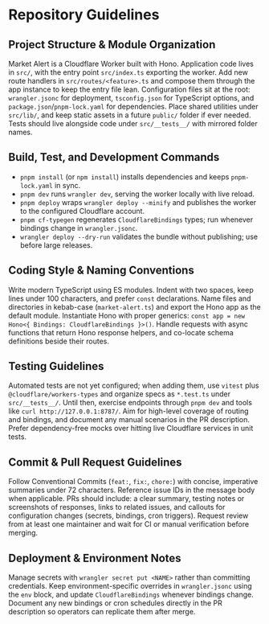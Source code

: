 # Repository Guidelines

## Project Structure & Module Organization
Market Alert is a Cloudflare Worker built with Hono. Application code lives in `src/`, with the entry point `src/index.ts` exporting the worker. Add new route handlers in `src/routes/<feature>.ts` and compose them through the app instance to keep the entry file lean. Configuration files sit at the root: `wrangler.jsonc` for deployment, `tsconfig.json` for TypeScript options, and `package.json`/`pnpm-lock.yaml` for dependencies. Place shared utilities under `src/lib/`, and keep static assets in a future `public/` folder if ever needed. Tests should live alongside code under `src/__tests__/` with mirrored folder names.

## Build, Test, and Development Commands
- `pnpm install` (or `npm install`) installs dependencies and keeps `pnpm-lock.yaml` in sync.
- `pnpm dev` runs `wrangler dev`, serving the worker locally with live reload.
- `pnpm deploy` wraps `wrangler deploy --minify` and publishes the worker to the configured Cloudflare account.
- `pnpm cf-typegen` regenerates `CloudflareBindings` types; run whenever bindings change in `wrangler.jsonc`.
- `wrangler deploy --dry-run` validates the bundle without publishing; use before large releases.

## Coding Style & Naming Conventions
Write modern TypeScript using ES modules. Indent with two spaces, keep lines under 100 characters, and prefer `const` declarations. Name files and directories in kebab-case (`market-alert.ts`) and export the Hono app as the default module. Instantiate Hono with proper generics: `const app = new Hono<{ Bindings: CloudflareBindings }>()`. Handle requests with async functions that return Hono response helpers, and co-locate schema definitions beside their routes.

## Testing Guidelines
Automated tests are not yet configured; when adding them, use `vitest` plus `@cloudflare/workers-types` and organize specs as `*.test.ts` under `src/__tests__/`. Until then, exercise endpoints through `pnpm dev` and tools like `curl http://127.0.0.1:8787/`. Aim for high-level coverage of routing and bindings, and document any manual scenarios in the PR description. Prefer dependency-free mocks over hitting live Cloudflare services in unit tests.

## Commit & Pull Request Guidelines
Follow Conventional Commits (`feat:`, `fix:`, `chore:`) with concise, imperative summaries under 72 characters. Reference issue IDs in the message body when applicable. PRs should include: a clear summary, testing notes or screenshots of responses, links to related issues, and callouts for configuration changes (secrets, bindings, cron triggers). Request review from at least one maintainer and wait for CI or manual verification before merging.

## Deployment & Environment Notes
Manage secrets with `wrangler secret put <NAME>` rather than committing credentials. Keep environment-specific overrides in `wrangler.jsonc` using the `env` block, and update `CloudflareBindings` whenever bindings change. Document any new bindings or cron schedules directly in the PR description so operators can replicate them after merge.
